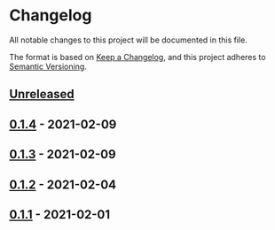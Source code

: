 # Changelog

All notable changes to this project will be documented in this file.

The format is based on [Keep a Changelog](https://keepachangelog.com/en/1.0.0/),
and this project adheres to [Semantic Versioning](https://semver.org/spec/v2.0.0.html).

## [Unreleased]

## [0.1.4] - 2021-02-09

## [0.1.3] - 2021-02-09

## [0.1.2] - 2021-02-04

## [0.1.1] - 2021-02-01

[Unreleased]: https://github.com/nicholas-gates/demo-gitflow-release/compare/0.1.4...HEAD

[0.1.4]: https://github.com/nicholas-gates/demo-gitflow-release/compare/0.1.3...0.1.4

[0.1.3]: https://github.com/nicholas-gates/demo-gitflow-release/compare/0.1.2...0.1.3

[0.1.2]: https://github.com/nicholas-gates/demo-gitflow-release/compare/0.1.1...0.1.2

[0.1.1]: https://github.com/nicholas-gates/demo-gitflow-release/compare/840493879eeb71b82c2402ccf861991436de91f9...0.1.1
